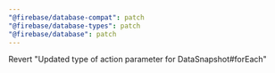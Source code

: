 ```yaml
---
"@firebase/database-compat": patch
"@firebase/database-types": patch
"@firebase/database": patch
---
```


Revert "Updated type of action parameter for DataSnapshot#forEach"
